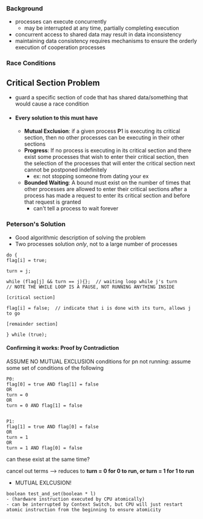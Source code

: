 ### Background
- processes can execute concurrently
	- may be interrupted at any time, partially completing execution
- concurrent access to shared data may result in data inconsistency
- maintaining data consistency requires mechanisms to ensure the orderly execution of cooperation processes

### Race Conditions

## Critical Section Problem
- guard a specific section of code that has shared data/something that would cause a race condition
- #### Every solution to this must have
	- **Mutual Exclusion**: if a given process **P**1 is executing its critical section, then no other processes can be executing in their other sections
	- **Progress**: If no process is executing in its critical section and there exist some processes that wish to enter their critical section, then the selection of the processes that will enter the critical section next cannot be postponed indefinitely
		- ex: not stopping someone from dating your ex
	- **Bounded Waiting**: A bound must exist on the number of times that other processes are allowed to enter their critical sections after a process has made a request to enter its critical section and before that request is granted
		- can't tell a process to wait forever

### Peterson's Solution
- Good algorithmic description of solving the problem
- Two processes solution _only_, not to a large number of processes
```
do {  
flag[i] = true; 

turn = j;  

while (flag[j] && turn == j){};  // waiting loop while j's turn
// NOTE THE WHILE LOOP IS A PAUSE, NOT RUNNING ANYTHING INSIDE

[critical section]

flag[i] = false;  // indicate that i is done with its turn, allows j to go

[remainder section]

} while (true);
```

#### Confirming it works: Proof by Contradiction

ASSUME NO MUTUAL EXCLUSION
conditions for pn not running: assume some set of conditions of the following
```
P0:
flag[0] = true AND flag[1] = false
OR
turn = 0
OR
turn = 0 AND flag[1] = false


P1:
flag[1] = true AND flag[0] = false
OR
turn = 1
OR
turn = 1 AND flag[0] = false
```

can these exist at the same time?

cancel out terms --> reduces to **turn = 0 for 0 to run, or turn = 1 for 1 to run**
- MUTUAL EXLCUSION!

```
boolean test_and_set(boolean * l)
- (hardware instruction executed by CPU atomically)
- can be interrupted by Context Switch, but CPU will just restart atomic instruction from the beginning to ensure atomicity
```

